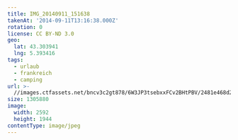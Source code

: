```yaml
---
title: IMG_20140911_151638
takenAt: '2014-09-11T13:16:38.000Z'
rotation: 0
license: CC BY-ND 3.0
geo:
  lat: 43.303941
  lng: 5.393416
tags:
  - urlaub
  - frankreich
  - camping
url: >-
  //images.ctfassets.net/bncv3c2gt878/6W3JP3tsebxxFCv2BHtPBV/2481e468d25cf7e889b5b6e0f731578c/img_20140911_151638_28312892685_o
size: 1305880
image:
  width: 2592
  height: 1944
contentType: image/jpeg
---
```


